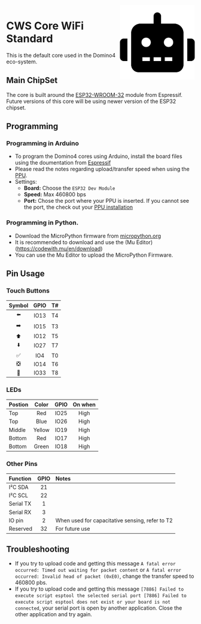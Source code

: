 <img src="assets/CWS.svg" width=200 align="right">

# CWS Core WiFi Standard
This is the default core used in the Domino4 eco-system.

## Main ChipSet
The core is built around the [ESP32-WROOM-32](https://www.espressif.com/sites/default/files/documentation/esp32-wroom-32_datasheet_en.pdf) module from Espressif. Future versions of this core will be using newer version of the ESP32 chipset.

## Programming

### Programming in Arduino
- To program the Domino4 cores using Arduino, install the board files using the doumentation from [Espressif](https://github.com/espressif/arduino-esp32)
- Please read the notes regarding upload/transfer speed when using the [PPU](https://github.com/domino4com/PPU).
- Settings:
  - **Board:** Choose the ```ESP32 Dev Module```
  - **Speed:** Max 460800 bps
  - **Port:** Chose the port where your PPU is inserted. If you cannot see the port, the check out your [PPU installation](https://github.com/domino4com/PPU)

### Programming in Python.
- Download the MicroPython firmware from [micropython.org](https://micropython.org/download/esp32/)
- It is recommended to download and use the (Mu Editor)(https://codewith.mu/en/download)
- You can use the Mu Editor to upload the MicroPython Firmware.

## Pin Usage
### Touch Buttons
| Symbol | GPIO | T# |
|:-----------------------------:|:----:|:--:|
| :arrow_left:                  | IO13 | T4|
| :arrow_right:                 | IO15 | T3|
| :arrow_up:                    | IO12 | T5|
| :arrow_down:                  | IO27 | T7|
| :white_check_mark:            | IO4  | T0|
| :negative_squared_cross_mark: | IO14 | T6|
| :robot:                       | IO33 | T8|

### LEDs
| Postion | Color | GPIO | On when|
|:-----------------------------|:----:|:--:|:--:
|  Top |Red| IO25 | High |
|  Top |Blue| IO26 | High |
|  Middle |Yellow| IO19 | High |
|  Bottom |Red| IO17 | High |
|  Bottom |Green| IO18 | High |

### Other Pins
| Function |  GPIO | Notes|
|:-----------------------------|:----:|:--|
|  I²C SDA |21| |
|  I²C SCL |22| |
|  Serial TX |1| |
|  Serial RX |3| |
|  IO pin |2| When used for capacitative sensing, refer to T2|
|  Reserved |32| For future use|

## Troubleshooting
- If you try to upload code and getting this message ```A fatal error occurred: Timed out waiting for packet content``` or ```A fatal error occurred: Invalid head of packet (0xE0)```, change the transfer speed to 460800 pbs.
- If you try to upload code and getting this message ```[7886] Failed to execute script esptool the selected serial port [7886] Failed to execute script esptool
does not exist or your board is not connected```, your serial port is open by another application. Close the other application and try again.


